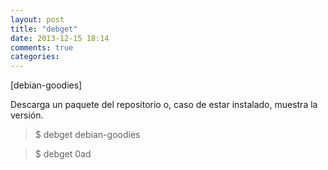 ```yaml
---
layout: post
title: "debget"
date: 2013-12-15 18:14
comments: true
categories: 
---
```

[debian-goodies]

Descarga un paquete del repositorio o, caso de estar instalado, muestra la versión.

>$ debget debian-goodies

>$ debget 0ad

